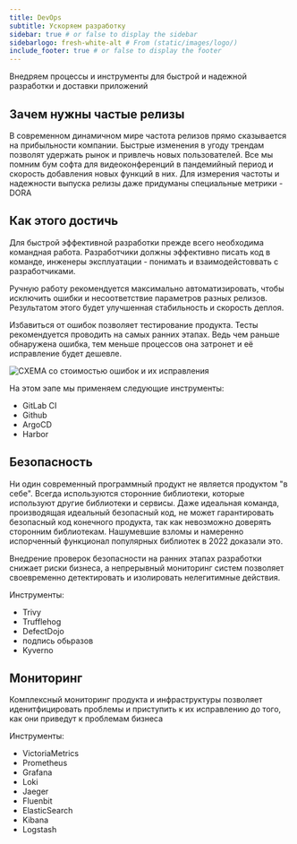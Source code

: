```yaml
---
title: DevOps
subtitle: Ускоряем разработку
sidebar: true # or false to display the sidebar
sidebarlogo: fresh-white-alt # From (static/images/logo/)
include_footer: true # or false to display the footer
---
```


Внедряем процессы и инструменты для быстрой и надежной разработки и доставки приложений

## Зачем нужны частые релизы
В современном динамичном мире частота релизов прямо сказывается на прибыльности компании. Быстрые изменения в угоду трендам позволят удержать рынок и привлечь новых пользователей. Все мы помним бум софта для видеоконференций в пандемийный период и скорость добавления новых функций в них. Для измерения частоты и надежности выпуска релизы даже придуманы специальные метрики - DORA

## Как этого достичь
Для быстрой эффективной разработки прежде всего необходима командная работа. Разработчики должны эффективно писать код в команде, инженеры эксплуатации - понимать и взаимодейстоввать с разработчиками.

Ручную работу рекомендуется максимально автоматизировать, чтобы исключить ошибки и несоответствие параметров разных релизов. Результатом этого будет улучшенная стабильность и скорость деплоя.

Избавиться от ошибок позволяет тестирование продукта. Тесты рекомендуется проводить на самых ранних этапах. Ведь чем раньше обнаружена ошибка, тем меньше процессов она затронет и её исправление будет дешевле.

![СХЕМА со стоимостью ошибок и их исправления]()

На этом эапе мы применяем следующие инструменты:
- GitLab CI
- Github
- ArgoCD
- Harbor

## Безопасность
Ни один современный программный продукт не является продуктом "в себе". Всегда используются сторонние библиотеки, которые используют другие библиотеки и сервисы. Даже идеальная команда, производящая идеальный безопасный код, не может гарантировать безопасный код конечного продукта, так как невозможно доверять сторонним библиотекам. Нашумевшие взломы и намеренно испорченный функционал популярных библиотек в 2022 доказали это.

Внедрение проверок безопасности на ранних этапах разработки снижает риски бизнеса, а непрерывный мониторинг систем позволяет своевременно детектировать и изолировать нелегитимные действия.

Инструменты:
- Trivy
- Trufflehog
- DefectDojo
- подпись обьразов
- Kyverno

## Мониторинг
Комплексный мониторинг продукта и инфраструктуры позволяет иденитфицировать проблемы и приступить к их исправлению до того, как они приведут к проблемам бизнеса

Инструменты:
- VictoriaMetrics
- Prometheus
- Grafana
- Loki
- Jaeger
- Fluenbit
- ElasticSearch
- Kibana
- Logstash
